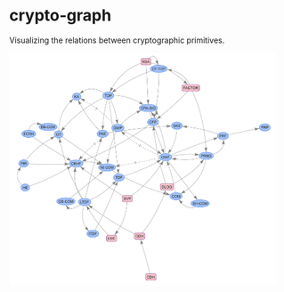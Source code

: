 # crypto-graph
Visualizing the relations between cryptographic primitives.

<img src="cryptograph.png" alt="Image of Crypto Graph" width="480">

